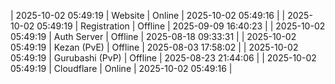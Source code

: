 | 2025-10-02 05:49:19 | Website | Online | 2025-10-02 05:49:16 |
| 2025-10-02 05:49:19 | Registration | Offline | 2025-09-09 16:40:23 |
| 2025-10-02 05:49:19 | Auth Server | Offline | 2025-08-18 09:33:31 |
| 2025-10-02 05:49:19 | Kezan (PvE) | Offline | 2025-08-03 17:58:02 |
| 2025-10-02 05:49:19 | Gurubashi (PvP) | Offline | 2025-08-23 21:44:06 |
| 2025-10-02 05:49:19 | Cloudflare | Online | 2025-10-02 05:49:16 |
